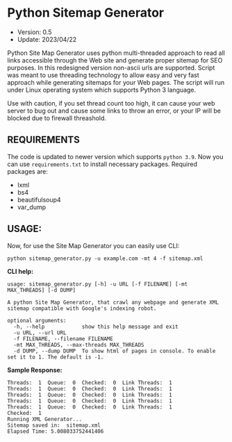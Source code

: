 # Python Sitemap Generator

- Version: 0.5
- Update: 2023/04/22

Python Site Map Generator uses python multi-threaded approach to read all links accessible through the Web site and generate proper sitemap for SEO purposes. In this redesigned version non-ascii urls are supported. 
Script was meant to use threading technology to allow easy and very fast approach while generating sitemaps for your Web pages.
The script will run under Linux operating system which supports Python 3 language.

Use with caution, if you set thread count too high, it can cause your web server to bug out and cause some links to throw an error, or your IP will be blocked due to firewall threashold.

## REQUIREMENTS
The code is updated to newer version which supports `python 3.9`. Now you can use `requirements.txt` to install necessary packages. Required packages are:
- lxml
- bs4
- beautifulsoup4
- var_dump

## USAGE:
Now, for use the Site Map Generator you can easily use CLI:

```commandline
python sitemap_generator.py -u example.com -mt 4 -f sitemap.xml
```

**CLI help:**

```commandline
usage: sitemap_generator.py [-h] -u URL [-f FILENAME] [-mt MAX_THREADS] [-d DUMP]

A python Site Map Generator, that crawl any webpage and generate XML sitemap compatible with Google's indexing robot.

optional arguments:
  -h, --help            show this help message and exit
  -u URL, --url URL
  -f FILENAME, --filename FILENAME
  -mt MAX_THREADS, --max-threads MAX_THREADS
  -d DUMP, --dump DUMP  To show html of pages in console. To enable set it to 1. The default is -1.
```

**Sample Response:**

```commandline
Threads:  1  Queue:  0  Checked:  0  Link Threads:  1
Threads:  1  Queue:  0  Checked:  0  Link Threads:  1
Threads:  1  Queue:  0  Checked:  0  Link Threads:  1
Threads:  1  Queue:  0  Checked:  0  Link Threads:  1
Threads:  1  Queue:  0  Checked:  0  Link Threads:  1
Checked:  1
Running XML Generator...
Sitemap saved in:  sitemap.xml
Elapsed Time: 5.008033752441406
```
